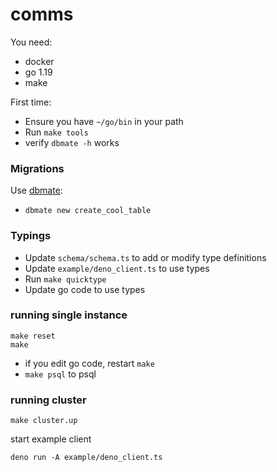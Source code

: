 # comms

You need:

* docker
* go 1.19
* make

First time:

* Ensure you have `~/go/bin` in your path
* Run `make tools`
* verify `dbmate -h` works

### Migrations

Use [dbmate](https://github.com/amacneil/dbmate):

* `dbmate new create_cool_table`

### Typings

* Update `schema/schema.ts` to add or modify type definitions
* Update `example/deno_client.ts` to use types
* Run `make quicktype`
* Update go code to use types

### running single instance

```
make reset
make
```

* if you edit go code, restart `make`
* `make psql` to psql

### running cluster

```
make cluster.up
```

start example client

```
deno run -A example/deno_client.ts
```
